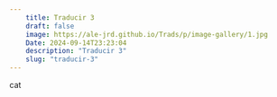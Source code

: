 ```yaml
---
    title: Traducir 3
    draft: false
    image: https://ale-jrd.github.io/Trads/p/image-gallery/1.jpg
    Date: 2024-09-14T23:23:04
    description: "Traducir 3"
    slug: "traducir-3"   
---
```


cat
